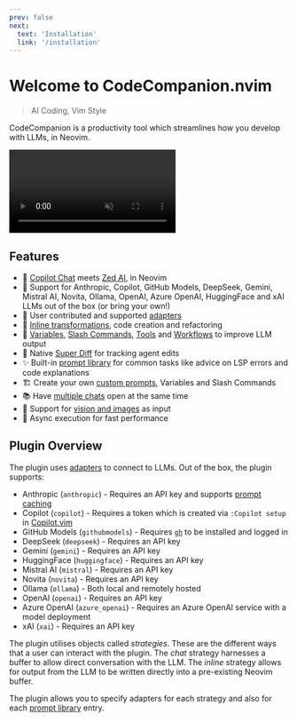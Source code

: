 ```yaml
---
prev: false
next:
  text: 'Installation'
  link: '/installation'
---
```


# Welcome to CodeCompanion.nvim

> AI Coding, Vim Style

CodeCompanion is a productivity tool which streamlines how you develop with LLMs, in Neovim.

<p>
<video controls muted src="https://github.com/user-attachments/assets/3cc83544-2690-49b5-8be6-51e671db52ef"></video>
</p>

## Features

- :speech_balloon: [Copilot Chat](https://github.com/features/copilot) meets [Zed AI](https://zed.dev/blog/zed-ai), in Neovim
- :electric_plug: Support for Anthropic, Copilot, GitHub Models, DeepSeek, Gemini, Mistral AI, Novita, Ollama, OpenAI, Azure OpenAI, HuggingFace and xAI LLMs out of the box (or bring your own!)
- :heart_hands: User contributed and supported [adapters](/configuration/adapters#community-adapters)
- :rocket: [Inline transformations](/usage/inline-assistant.html), code creation and refactoring
- :robot: [Variables](/usage/chat-buffer/variables), [Slash Commands](/usage/chat-buffer/slash-commands), [Tools](/usage/chat-buffer/tools) and [Workflows](/usage/workflows) to improve LLM output
- :crystal_ball: Native [Super Diff](/usage/chat-buffer/index#super-diff) for tracking agent edits
- :sparkles: Built-in [prompt library](/usage/action-palette.html) for common tasks like advice on LSP errors and code explanations
- :building_construction: Create your own [custom prompts](extending/prompts), Variables and Slash Commands
- :books: Have [multiple chats](/usage/introduction#quickly-accessing-a-chat-buffer) open at the same time
- :art: Support for [vision and images](/usage/chat-buffer/#images-vision) as input
- :muscle: Async execution for fast performance

## Plugin Overview

The plugin uses [adapters](configuration/adapters) to connect to LLMs. Out of the box, the plugin supports:

- Anthropic (`anthropic`) - Requires an API key and supports [prompt caching](https://docs.anthropic.com/en/docs/build-with-claude/prompt-caching)
- Copilot (`copilot`) - Requires a token which is created via `:Copilot setup` in [Copilot.vim](https://github.com/github/copilot.vim)
- GitHub Models (`githubmodels`) - Requires [`gh`](https://github.com/cli/cli) to be installed and logged in
- DeepSeek (`deepseek`) - Requires an API key
- Gemini (`gemini`) - Requires an API key
- HuggingFace (`huggingface`) - Requires an API key
- Mistral AI (`mistral`) - Requires an API key
- Novita (`novita`) - Requires an API key
- Ollama (`ollama`) - Both local and remotely hosted
- OpenAI (`openai`) - Requires an API key
- Azure OpenAI (`azure_openai`) - Requires an Azure OpenAI service with a model deployment
- xAI (`xai`) - Requires an API key

The plugin utilises objects called _strategies_. These are the different ways that a user can interact with the plugin. The _chat_ strategy harnesses a buffer to allow direct conversation with the LLM. The _inline_ strategy allows for output from the LLM to be written directly into a pre-existing Neovim buffer.

The plugin allows you to specify adapters for each strategy and also for each [prompt library](configuration/prompt-library) entry.
